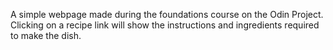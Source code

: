 A simple webpage made during the foundations course on the Odin Project. Clicking on a recipe link will show the instructions and ingredients required to make the dish.